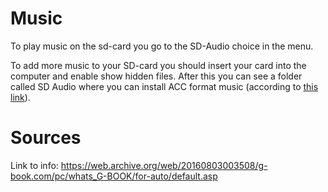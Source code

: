 # Music
To play music on the sd-card you go to the SD-Audio choice in the menu.

To add more music to your SD-card you should insert your card into the computer and enable show hidden files. After this you can see a folder called SD Audio where you can install ACC format music (according to [this link](https://web.archive.org/web/20160803003508/g-book.com/pc/whats_G-BOOK/for-auto/default.asp)).


# Sources
Link to info:
https://web.archive.org/web/20160803003508/g-book.com/pc/whats_G-BOOK/for-auto/default.asp

